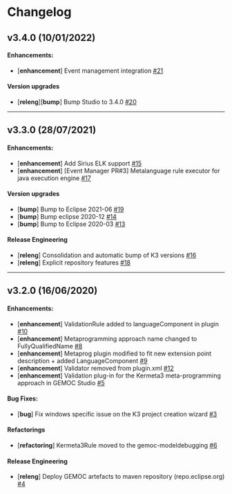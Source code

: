 # Changelog

## v3.4.0 (10/01/2022)

#### Enhancements:

- [**enhancement**] Event management integration [#21](https://github.com/eclipse/gemoc-studio-execution-java/pull/21)

#### Version upgrades

- [**releng**][**bump**] Bump Studio to 3.4.0 [#20](https://github.com/eclipse/gemoc-studio-execution-java/pull/20)

---

## v3.3.0 (28/07/2021)

#### Enhancements:

- [**enhancement**] Add Sirius ELK support [#15](https://github.com/eclipse/gemoc-studio-execution-java/pull/15)
- [**enhancement**] [Event Manager PR#3] Metalanguage rule executor for java execution engine [#17](https://github.com/eclipse/gemoc-studio-execution-java/pull/17)

#### Version upgrades

- [**bump**] Bump to Eclipse 2021-06 [#19](https://github.com/eclipse/gemoc-studio-execution-java/pull/19)
- [**bump**] Bump eclipse 2020-12 [#14](https://github.com/eclipse/gemoc-studio-execution-java/pull/14)
- [**bump**] Bump to Eclipse 2020-03 [#13](https://github.com/eclipse/gemoc-studio-execution-java/pull/13)

#### Release Engineering

- [**releng**] Consolidation and automatic bump of K3 versions [#16](https://github.com/eclipse/gemoc-studio-execution-java/pull/16)
- [**releng**] Explicit repository features [#18](https://github.com/eclipse/gemoc-studio-execution-java/pull/18)

---

## v3.2.0 (16/06/2020)

#### Enhancements:

- [**enhancement**] ValidationRule added to languageComponent in plugin [#10](https://github.com/eclipse/gemoc-studio-execution-java/pull/10)
- [**enhancement**] Metaprogramming approach name changed to FullyQualifiedName [#8](https://github.com/eclipse/gemoc-studio-execution-java/pull/8)
- [**enhancement**] Metaprog plugin modified to fit new extension point description + added LanguageComponent [#9](https://github.com/eclipse/gemoc-studio-execution-java/pull/9)
- [**enhancement**] Validator removed from plugin.xml [#12](https://github.com/eclipse/gemoc-studio-execution-java/pull/12)
- [**enhancement**] Validation plug-in for the Kermeta3 meta-programming approach in GEMOC Studio [#5](https://github.com/eclipse/gemoc-studio-execution-java/pull/5)

#### Bug Fixes:

- [**bug**] Fix windows specific issue on the K3 project creation wizard [#3](https://github.com/eclipse/gemoc-studio-execution-java/pull/3)

#### Refactorings

- [**refactoring**] Kermeta3Rule moved to the gemoc-modeldebugging [#6](https://github.com/eclipse/gemoc-studio-execution-java/pull/6)

#### Release Engineering

- [**releng**] Deploy GEMOC artefacts to maven repository (repo.eclipse.org) [#4](https://github.com/eclipse/gemoc-studio-execution-java/pull/4)
